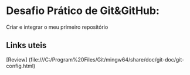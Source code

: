 # Desafio Prático de Git&GitHub:
Criar e integrar o meu primeiro repositório
## Links uteis
[Review] (file:///C:/Program%20Files/Git/mingw64/share/doc/git-doc/git-config.html)

